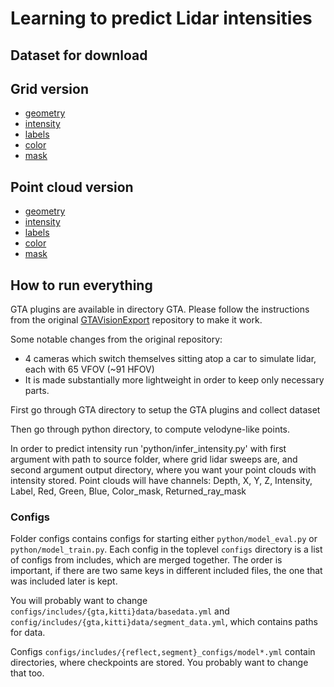 # Learning  to  predict  Lidar  intensities
## Dataset for download
## Grid version
- [geometry](https://login.rci.cvut.cz/data/lidar_intensity/grid/geometry.tar.gz)
- [intensity](https://login.rci.cvut.cz/data/lidar_intensity/grid/intensity.tar.gz)
- [labels](https://login.rci.cvut.cz/data/lidar_intensity/grid/labels.tar.gz)
- [color](https://login.rci.cvut.cz/data/lidar_intensity/grid/color.tar.gz)
- [mask](https://login.rci.cvut.cz/data/lidar_intensity/grid/mask.tar.gz)


## Point cloud version
- [geometry](https://login.rci.cvut.cz/data/lidar_intensity/pcl/geometry.tar.gz)
- [intensity](https://login.rci.cvut.cz/data/lidar_intensity/pcl/intensity.tar.gz)
- [labels](https://login.rci.cvut.cz/data/lidar_intensity/pcl/labels.tar.gz)
- [color](https://login.rci.cvut.cz/data/lidar_intensity/pcl/color.tar.gz)
- [mask](https://login.rci.cvut.cz/data/lidar_intensity/pcl/mask.tar.gz)

## How to run everything

GTA plugins are available in directory GTA. Please follow the instructions from the original [GTAVisionExport](https://github.com/umautobots/GTAVisionExport) repository to make it work.

Some notable changes from the original repository:

- 4 cameras which switch themselves sitting atop a car to simulate lidar, each with 65 VFOV (~91 HFOV)
- It is made substantially more lightweight in order to keep only necessary parts.

First go through GTA directory to setup the GTA plugins and collect dataset

Then go through python directory, to compute velodyne-like points.

In order to predict intensity run 'python/infer_intensity.py' with first argument with path to source folder, where grid lidar sweeps are, and second argument output directory, where you want your point clouds with intensity stored. Point clouds will have channels: Depth, X, Y, Z, Intensity, Label, Red, Green, Blue, Color_mask, Returned_ray_mask

### Configs

Folder configs contains configs for starting either `python/model_eval.py` or `python/model_train.py`. Each config in the toplevel `configs` directory is a list of configs from includes, which are merged together. The order is important, if there are two same keys in different included files, the one that was included later is kept.

You will probably want to change `configs/includes/{gta,kitti}data/basedata.yml` and `config/includes/{gta,kitti}data/segment_data.yml`, which contains paths for data.

Configs `configs/includes/{reflect,segment}_configs/model*.yml` contain directories, where checkpoints are stored. You probably want to change that too.
